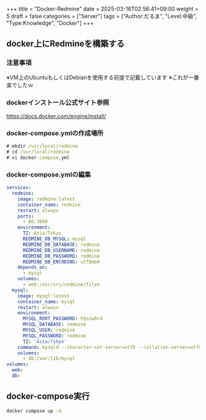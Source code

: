 +++
title = "Docker-Redmine"
date = 2025-03-16T02:56:41+09:00
weight = 5
draft = false
categories = ["Server"]
tags = ["Author:だるま", "Level:中級", "Type:Knowledge", "Docker"]
+++

## docker上にRedmineを構築する

### 注意事項

※VM上のUbuntuもしくはDebianを使用する前提で記載しています
※これが一番楽でしたｗ

### dockerインストール公式サイト参照
https://docs.docker.com/engine/install/

### docker-compose.ymlの作成場所

```cmd
# mkdir /usr/local/redmine
# cd /usr/local/redmine
# vi docker-compose.yml
```

### docker-compose.ymlの編集

```yml
services:
  redmine:
    image: redmine:latest
    container_name: redmine
    restart: always
    ports:
      - 80:3000
    environment:
      TZ: Asia/Tokyo
      REDMINE_DB_MYSQL: mysql
      REDMINE_DB_DATABASE: redmine
      REDMINE_DB_USERNAME: redmine
      REDMINE_DB_PASSWORD: redmine
      REDMINE_DB_ENCODING: utf8mb4
    depends_on:
      - mysql
    volumes:
      - web:/usr/src/redmine/files
  mysql:
    image: mysql:latest
    container_name: mysql
    restart: always
    environment:
      MYSQL_ROOT_PASSWORD: P@ssw0rd
      MYSQL_DATABASE: redmine
      MYSQL_USER: redmine
      MYSQL_PASSWORD: redmine
      TZ: 'Asia/Tokyo'
    command: mysqld --character-set-server=utf8 --collation-server=utf8_unicode_ci
    volumes:
      - db:/var/lib/mysql
volumes:
  web:
  db:
```

  ## docker-compose実行
 ```cmd
 docker compose up -d
 ```
